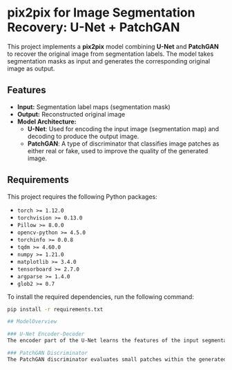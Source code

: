# pix2pix for Image Segmentation Recovery: U-Net + PatchGAN

This project implements a **pix2pix** model combining **U-Net** and **PatchGAN** to recover the original image from segmentation labels. The model takes segmentation masks as input and generates the corresponding original image as output.

## Features

- **Input:** Segmentation label maps (segmentation mask)
- **Output:** Reconstructed original image
- **Model Architecture:**
  - **U-Net**: Used for encoding the input image (segmentation map) and decoding to produce the output image.
  - **PatchGAN**: A type of discriminator that classifies image patches as either real or fake, used to improve the quality of the generated image.

## Requirements

This project requires the following Python packages:

- `torch >= 1.12.0`
- `torchvision >= 0.13.0`
- `Pillow >= 8.0.0`
- `opencv-python >= 4.5.0`
- `torchinfo >= 0.0.8`
- `tqdm >= 4.60.0`
- `numpy >= 1.21.0`
- `matplotlib >= 3.4.0`
- `tensorboard >= 2.7.0`
- `argparse >= 1.4.0`
- `glob2 >= 0.7`

To install the required dependencies, run the following command:

```bash
pip install -r requirements.txt

## ModelOverview

### U-Net Encoder-Decoder
The encoder part of the U-Net learns the features of the input segmentation label, while the decoder reconstructs the original image. Skip connections between corresponding layers in the encoder and decoder help preserve spatial information, ensuring the output is as close to the original image as possible.

### PatchGAN Discriminator
The PatchGAN discriminator evaluates small patches within the generated image and classifies them as either real or fake. This type of discriminator helps improve the quality of the output by forcing the generator to produce more realistic details.

